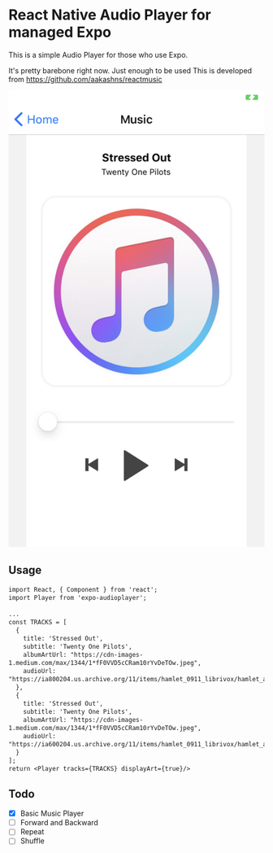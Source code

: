 # React Native Audio Player for managed Expo

This is a simple Audio Player for those who use Expo.

It's pretty barebone right now. Just enough to be used
This is developed from https://github.com/aakashns/reactmusic

![Expo Audio Player](expo-audioplayer.PNG)

## Usage

```
import React, { Component } from 'react';
import Player from 'expo-audioplayer';

...
const TRACKS = [
  {
    title: 'Stressed Out',
    subtitle: 'Twenty One Pilots',
    albumArtUrl: "https://cdn-images-1.medium.com/max/1344/1*fF0VVD5cCRam10rYvDeTOw.jpeg",
    audioUrl: "https://ia800204.us.archive.org/11/items/hamlet_0911_librivox/hamlet_act1_shakespeare.mp3"
  },
  {
    title: 'Stressed Out',
    subtitle: 'Twenty One Pilots',
    albumArtUrl: "https://cdn-images-1.medium.com/max/1344/1*fF0VVD5cCRam10rYvDeTOw.jpeg",
    audioUrl: "https://ia600204.us.archive.org/11/items/hamlet_0911_librivox/hamlet_act5_shakespeare.mp3"
  }
];
return <Player tracks={TRACKS} displayArt={true}/>

```


## Todo

- [x] Basic Music Player
- [ ] Forward and Backward
- [ ] Repeat
- [ ] Shuffle
